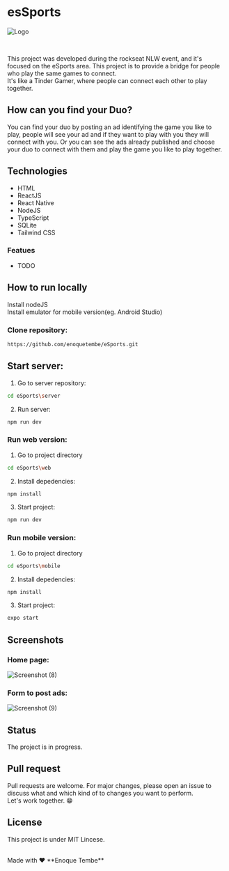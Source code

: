 # esSports

<div align=""> 

![Logo](https://user-images.githubusercontent.com/98264322/191338649-51869cc2-06ae-4690-a564-651de3b392c7.svg)

</div>
<br>

This project was developed during the rockseat NLW event, and it's focused on the eSports area. This project is to provide a bridge for people who play the same games to connect. <br>
It's like a Tinder Gamer, where people can connect each other to play together.


## How can you find your Duo?

You can find your duo by posting an ad identifying the game you like to play, people will see your ad and if they want to play
with you they will connect with you. Or you can see the ads already published and choose your duo to connect with them and play 
the game you like to play together.

## Technologies
- HTML 
- ReactJS
- React Native
- NodeJS
- TypeScript
- SQLite
- Tailwind CSS

### Featues
- TODO

## How to run locally
Install nodeJS <br>
Install emulator for mobile version(eg. Android Studio) <br>

### Clone repository: 
``` bash 
https://github.com/enoquetembe/eSports.git
```
##  Start server: 
1. Go to server repository:
``` bash
cd eSports\server
```
2. Run server:
``` bash
npm run dev
```

### Run web version: 
1. Go to project directory

``` bash
cd eSports\web
```
2. Install depedencies:

``` bash
npm install
```
3. Start project: 
``` bash
npm run dev 
```

### Run mobile version: 
1. Go to project directory

``` bash
cd eSports\mobile
```
2. Install depedencies:

``` bash
npm install
```
3. Start project: 
``` bash
expo start
```

## Screenshots 

### Home page:
![Screenshot (8)](https://user-images.githubusercontent.com/98264322/191335884-1666e547-02a2-4588-af07-7fadd37f229d.png) <br>

### Form to post ads:
![Screenshot (9)](https://user-images.githubusercontent.com/98264322/191335928-720b7525-761c-4185-8c86-b5de38d0e2ef.png)


## Status

The project is in progress.

## Pull request
Pull requests are welcome. For major changes, please open an issue to discuss what and which kind of to changes you want to perform.<br>
Let's work together. 😁

## License
This project is under MIT Lincese.

<br>
Made with ❤ **Enoque Tembe**

